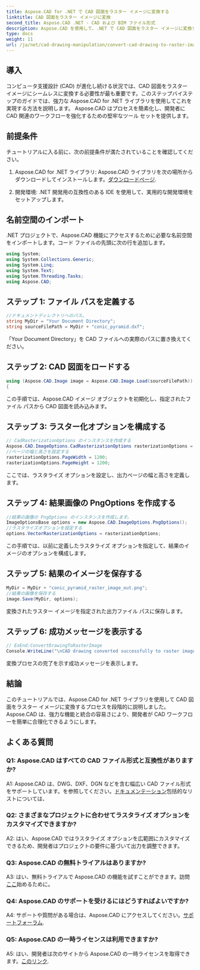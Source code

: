 ```yaml
---
title: Aspose.CAD for .NET で CAD 図面をラスター イメージに変換する
linktitle: CAD 図面をラスター イメージに変換
second_title: Aspose.CAD .NET - CAD および BIM ファイル形式
description: Aspose.CAD を使用して、.NET で CAD 図面をラスター イメージに変換するシームレスなプロセスを体験してください。効率的なワークフローを解放し、CAD プロジェクトを簡単に強化します。
type: docs
weight: 11
url: /ja/net/cad-drawing-manipulation/convert-cad-drawing-to-raster-image/
---
```

## 導入

コンピュータ支援設計 (CAD) が進化し続ける状況では、CAD 図面をラスター イメージにシームレスに変換する必要性が最も重要です。このステップバイステップのガイドでは、強力な Aspose.CAD for .NET ライブラリを使用してこれを実現する方法を説明します。 Aspose.CAD はプロセスを簡素化し、開発者に CAD 関連のワークフローを強化するための堅牢なツール セットを提供します。

## 前提条件

チュートリアルに入る前に、次の前提条件が満たされていることを確認してください。

1.  Aspose.CAD for .NET ライブラリ: Aspose.CAD ライブラリを次の場所からダウンロードしてインストールします。[ダウンロードページ](https://releases.aspose.com/cad/net/).

2. 開発環境: .NET 開発用の互換性のある IDE を使用して、実用的な開発環境をセットアップします。

## 名前空間のインポート

.NET プロジェクトで、Aspose.CAD 機能にアクセスするために必要な名前空間をインポートします。コード ファイルの先頭に次の行を追加します。

```csharp
using System;
using System.Collections.Generic;
using System.Linq;
using System.Text;
using System.Threading.Tasks;
using Aspose.CAD;
```

## ステップ 1: ファイル パスを定義する

```csharp
//ドキュメントディレクトリへのパス。
string MyDir = "Your Document Directory";
string sourceFilePath = MyDir + "conic_pyramid.dxf";
```

「Your Document Directory」を CAD ファイルへの実際のパスに置き換えてください。

## ステップ 2: CAD 図面をロードする

```csharp
using (Aspose.CAD.Image image = Aspose.CAD.Image.Load(sourceFilePath))
{
```

この手順では、Aspose.CAD イメージ オブジェクトを初期化し、指定されたファイル パスから CAD 図面を読み込みます。

## ステップ 3: ラスター化オプションを構成する

```csharp
// CadRasterizationOptions のインスタンスを作成する
Aspose.CAD.ImageOptions.CadRasterizationOptions rasterizationOptions = new Aspose.CAD.ImageOptions.CadRasterizationOptions();
//ページの幅と高さを設定する
rasterizationOptions.PageWidth = 1200;
rasterizationOptions.PageHeight = 1200;
```

ここでは、ラスタライズ オプションを設定し、出力ページの幅と高さを定義します。

## ステップ 4: 結果画像の PngOptions を作成する

```csharp
//結果の画像の PngOptions のインスタンスを作成します。
ImageOptionsBase options = new Aspose.CAD.ImageOptions.PngOptions();
//ラスタライズオプションを設定する
options.VectorRasterizationOptions = rasterizationOptions;
```

この手順では、以前に定義したラスタライズ オプションを指定して、結果のイメージのオプションを構成します。

## ステップ 5: 結果のイメージを保存する

```csharp
MyDir = MyDir + "conic_pyramid_raster_image_out.png";
//結果の画像を保存する
image.Save(MyDir, options);
```

変換されたラスター イメージを指定された出力ファイル パスに保存します。

## ステップ 6: 成功メッセージを表示する

```csharp
// ExEnd:ConvertDrawingToRasterImage
Console.WriteLine("\nCAD drawing converted successfully to raster image format.\nFile saved at " + MyDir);
```

変換プロセスの完了を示す成功メッセージを表示します。

## 結論

このチュートリアルでは、Aspose.CAD for .NET ライブラリを使用して CAD 図面をラスター イメージに変換するプロセスを段階的に説明しました。 Aspose.CAD は、強力な機能と統合の容易さにより、開発者が CAD ワークフローを簡単に合理化できるようにします。

## よくある質問

### Q1: Aspose.CAD はすべての CAD ファイル形式と互換性がありますか?

A1: Aspose.CAD は、DWG、DXF、DGN などを含む幅広い CAD ファイル形式をサポートしています。を参照してください。[ドキュメンテーション](https://reference.aspose.com/cad/net/)包括的なリストについては、

### Q2: さまざまなプロジェクトに合わせてラスタライズ オプションをカスタマイズできますか?

A2: はい、Aspose.CAD ではラスタライズ オプションを広範囲にカスタマイズできるため、開発者はプロジェクトの要件に基づいて出力を調整できます。

### Q3: Aspose.CAD の無料トライアルはありますか?

 A3: はい、無料トライアルで Aspose.CAD の機能を試すことができます。訪問[ここ](https://releases.aspose.com/)始めるために。

### Q4: Aspose.CAD のサポートを受けるにはどうすればよいですか?

A4: サポートや質問がある場合は、Aspose.CAD にアクセスしてください。[サポートフォーラム](https://forum.aspose.com/c/cad/19).

### Q5: Aspose.CAD の一時ライセンスは利用できますか?
 
 A5: はい、開発者は次のサイトから Aspose.CAD の一時ライセンスを取得できます。[このリンク](https://purchase.aspose.com/temporary-license/).
